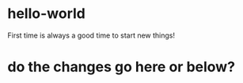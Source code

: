 # hello-world
First time is always a good time to start new things!
 
 # do the changes go here or below?
